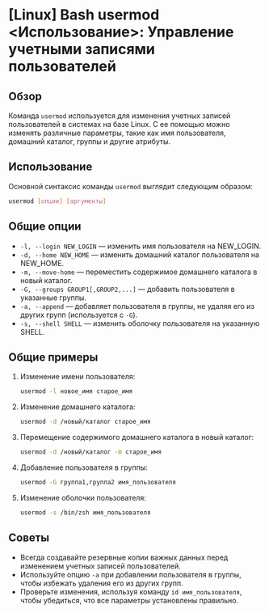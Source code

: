 # [Linux] Bash usermod <Использование>: Управление учетными записями пользователей

## Обзор
Команда `usermod` используется для изменения учетных записей пользователей в системах на базе Linux. С ее помощью можно изменять различные параметры, такие как имя пользователя, домашний каталог, группы и другие атрибуты.

## Использование
Основной синтаксис команды `usermod` выглядит следующим образом:

```bash
usermod [опции] [аргументы]
```

## Общие опции
- `-l, --login NEW_LOGIN` — изменить имя пользователя на NEW_LOGIN.
- `-d, --home NEW_HOME` — изменить домашний каталог пользователя на NEW_HOME.
- `-m, --move-home` — переместить содержимое домашнего каталога в новый каталог.
- `-G, --groups GROUP1[,GROUP2,...]` — добавить пользователя в указанные группы.
- `-a, --append` — добавляет пользователя в группы, не удаляя его из других групп (используется с `-G`).
- `-s, --shell SHELL` — изменить оболочку пользователя на указанную SHELL.

## Общие примеры
1. Изменение имени пользователя:
   ```bash
   usermod -l новое_имя старое_имя
   ```

2. Изменение домашнего каталога:
   ```bash
   usermod -d /новый/каталог старое_имя
   ```

3. Перемещение содержимого домашнего каталога в новый каталог:
   ```bash
   usermod -d /новый/каталог -m старое_имя
   ```

4. Добавление пользователя в группы:
   ```bash
   usermod -G группа1,группа2 имя_пользователя
   ```

5. Изменение оболочки пользователя:
   ```bash
   usermod -s /bin/zsh имя_пользователя
   ```

## Советы
- Всегда создавайте резервные копии важных данных перед изменением учетных записей пользователей.
- Используйте опцию `-a` при добавлении пользователя в группы, чтобы избежать удаления его из других групп.
- Проверьте изменения, используя команду `id имя_пользователя`, чтобы убедиться, что все параметры установлены правильно.